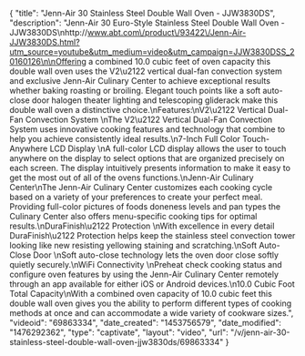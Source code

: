 {
    "title": "Jenn-Air 30 Stainless Steel Double Wall Oven - JJW3830DS",
    "description": "Jenn-Air 30 Euro-Style Stainless Steel Double Wall Oven - JJW3830DS\nhttp:\/\/www.abt.com\/product\/93422\/Jenn-Air-JJW3830DS.html?utm_source=youtube&utm_medium=video&utm_campaign=JJW3830DSS_20160126\n\nOffering a combined 10.0 cubic feet of oven capacity this double wall oven uses the V2\u2122 vertical dual-fan convection system and exclusive Jenn-Air Culinary Center to achieve exceptional results whether baking roasting or broiling. Elegant touch points like a soft auto-close door halogen theater lighting and telescoping gliderack make this double wall oven a distinctive choice.\nFeatures:\nV2\u2122 Vertical Dual-Fan Convection System \nThe V2\u2122 Vertical Dual-Fan Convection System uses innovative cooking features and technology that combine to help you achieve consistently ideal results.\n7-Inch Full Color Touch-Anywhere LCD Display \nA full-color LCD display allows the user to touch anywhere on the display to select options that are organized precisely on each screen. The display intuitively presents information to make it easy to get the most out of all of the ovens functions.\nJenn-Air Culinary Center\nThe Jenn-Air Culinary Center customizes each cooking cycle based on a variety of your preferences to create your perfect meal. Providing full-color pictures of foods doneness levels and pan types the Culinary Center also offers menu-specific cooking tips for optimal results.\nDuraFinish\u2122 Protection \nWith excellence in every detail DuraFinish\u2122 Protection helps keep the stainless steel convection tower looking like new resisting yellowing staining and scratching.\nSoft Auto-Close Door \nSoft auto-close technology lets the oven door close softly quietly securely.\nWiFi Connectivity \nPreheat check cooking status and configure oven features by using the Jenn-Air Culinary Center remotely through an app available for either iOS or Android devices.\n10.0 Cubic Foot Total Capacity\nWith a combined oven capacity of 10.0 cubic feet this double wall oven gives you the ability to perform different types of cooking methods at once and can accommodate a wide variety of cookware sizes.",
    "videoid": "69863334",
    "date_created": "1453756579",
    "date_modified": "1476292362",
    "type": "captivate",
    "layout": "video",
    "url": "\/v\/jenn-air-30-stainless-steel-double-wall-oven-jjw3830ds\/69863334"
}